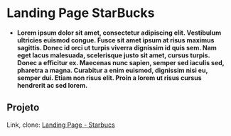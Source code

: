# Landing Page StarBucks

- **Lorem ipsum dolor sit amet, consectetur adipiscing elit. Vestibulum ultricies euismod congue. Fusce sit amet ipsum at risus maximus sagittis. Donec id orci ut turpis viverra dignissim id quis sem. Nam eget lacus malesuada, scelerisque justo sit amet, cursus turpis. Donec a efficitur ex. Maecenas nunc sapien, semper sed iaculis sed, pharetra a magna. Curabitur a enim euismod, dignissim nisi eu, semper dui. Etiam non risus elit. Proin a lorem ut risus cursus hendrerit ac sed lorem.**


## Projeto
 Link, clone: [Landing Page - Starbucs](https://projeto-starbucks-landing-page.vercel.app/)

